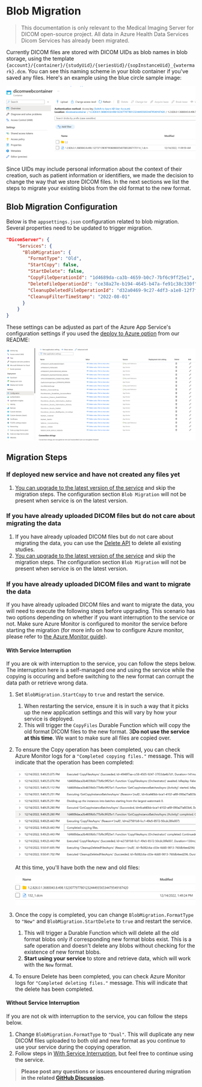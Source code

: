 # Blob Migration

> This documentation is only relevant to the Medical Imaging Server for DICOM open-source project. All data in Azure Health Data Services Dicom Services has already been migrated.

Currently DICOM files are stored with DICOM UIDs as blob names in blob storage, using the template `{account}/{container}/{studyUid}/{seriesUid}/{sopInstanceUid}_{watermark}.dcm`.
You can see this naming scheme in your blob container if you've saved any files. Here's an example using the blue circle sample image:

![dicomwebcontainer-bluecircle-old-blob-format](../images/dicomwebcontainer-bluecircle-old-blob-format.png)

Since UIDs may include personal information about the context of their creation, such as patient information or identifiers, we made the decision to change the way that we store DICOM files. In the next sections we list the steps to migrate your existing blobs from the old format to the new format.

## Blob Migration Configuration
Below is the `appsettings.json` configuration related to blob migration. Several properties need to be updated to trigger migration.

```json
"DicomServer": {
    "Services": {
      "BlobMigration": {
        "FormatType": "Old",
        "StartCopy": false,
        "StartDelete": false,
        "CopyFileOperationId": "1d4689da-ca3b-4659-b0c7-7bf6c9ff25e1",
        "DeleteFileOperationId": "ce38a27e-b194-4645-b47a-fe91c38c330f",
        "CleanupDeletedFileOperationId": "d32a0469-9c27-4df3-a1e8-12f7f8fecbc8",
        "CleanupFilterTimeStamp": "2022-08-01"
      }
    }
}
```

These settings can be adjusted as part of the Azure App Service's configuration settings if you used the [deploy to Azure option](https://github.com/microsoft/dicom-server#deploy-to-azure) from our README:

![app-service-settings-configuration](../images/app-service-settings-configuration.png)


## Migration Steps

### If deployed new service and have not created any files yet
1. [You can upgrade to the latest version of the service](../resources/dicom-server-maintaince-guide.md) and skip the migration steps. The configuration section `Blob Migration` will not be present when service is on the latest version.

### If you have already uploaded DICOM files but do not care about migrating the data
1. If you have already uploaded DICOM files but do not care about migrating the data, you can use the [Delete API](../resources/conformance-statement.md#delete) to delete all existing studies.
2. [You can upgrade to the latest version of the service](../resources/dicom-server-maintaince-guide.md) and skip the migration steps. The configuration section `Blob Migration` will not be present when service is on the latest version.

### If you have already uploaded DICOM files and want to migrate the data
If you have already uploaded DICOM files and want to migrate the data, you will need to execute the following steps before upgrading. This scenario has two options depending on whether if you want interruption to the service or not. Make sure Azure Monitor is configured to monitor the service before starting the migration (for more info on how to configure Azure monitor, please refer to [the Azure Monitor guide](../how-to-guides/configure-dicom-server-settings.md#azure-monitor)).

#### With Service Interruption
If you are ok with interruption to the service, you can follow the steps below. The interruption here is a self-managed one and using the service while the copying is occuring and before switching to the new format can corrupt the data path or retrieve wrong data.

1. Set `BlobMigration.StartCopy` to `true` and restart the service.
   1. When restarting the service, ensure it is in such a way that it picks up the new application settings and this will vary by how your service is deployed.
   2. This will trigger the `CopyFiles` Durable Function which will copy the old format DICOM files to the new format.
   3**Do not use the service at this time**. We want to make sure all files are copied over.
2. To ensure the Copy operation has been completed, you can check Azure Monitor logs for a `"Completed copying files."` message. This will indicate that the operation has been completed:

   ![dicomwebcontainer-bluecircle-copy-logs](../images/dicomwebcontainer-bluecircle-copy-logs.png)

    At this time, you'll have both the new and old files:

    ![dicomwebcontainer-bluecircle-old-blob-format-dual](../images/dicomwebcontainer-bluecircle-old-blob-format-dual.png)

3. Once the copy is completed, you can change `BlobMigration.FormatType` to `"New"` and `BlobMigration.StartDelete` to `true` and restart the service.
   1. This will trigger a Durable Function which will delete all the old format blobs only if corresponding new format blobs exist. This is a safe operation and doesn't delete any blobs without checking for the existence of new format blobs.
   2. **Start using your service** to store and retrieve data, which will work with the `New` format.
4. To ensure Delete has been completed, you can check Azure Monitor logs for `"Completed deleting files."` message. This will indicate that the delete has been completed.

#### Without Service Interruption
If you are not ok with interruption to the service, you can follow the steps below.

1. Change `BlobMigration.FormatType` to `"Dual"`. This will duplicate any new DICOM files uploaded to both old and new format as you continue to use your service during the copying operation.
2. Follow steps in [With Service Interruption](#with-service-interruption), but feel free to continue using the service.

> **Please post any questions or issues encountered during migration in the related [GitHub Discussion](https://github.com/microsoft/dicom-server/discussions/1561).**

